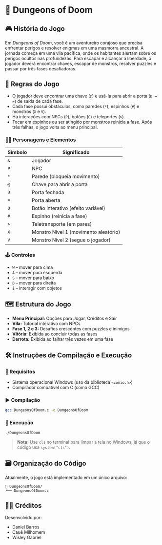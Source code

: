 
# 🏰 Dungeons of Doom

## 🎮 História do Jogo

Em *Dungeons of Doom*, você é um aventureiro corajoso que precisa enfrentar perigos e resolver enigmas em uma masmorra ancestral. A jornada começa em uma vila pacífica, onde os habitantes alertam sobre os perigos ocultos nas profundezas. Para escapar e alcançar a liberdade, o jogador deverá encontrar chaves, escapar de monstros, resolver puzzles e passar por três fases desafiadoras.

## 📜 Regras do Jogo

- O jogador deve encontrar uma chave (`@`) e usá-la para abrir a porta (`D → =`) de saída de cada fase.
- Cada fase possui obstáculos, como paredes (`*`), espinhos (`#`) e monstros (`X` e `V`).
- Há interações com NPCs (`P`), botões (`O`) e teleportes (`>`).
- Tocar em espinhos ou ser atingido por monstros reinicia a fase. Após três falhas, o jogo volta ao menu principal.

### 🧍‍♂️ Personagens e Elementos

| Símbolo | Significado                         |
|--------|--------------------------------------|
| `&`    | Jogador                              |
| `P`    | NPC                                  |
| `*`    | Parede (bloqueia movimento)          |
| `@`    | Chave para abrir a porta             |
| `D`    | Porta fechada                        |
| `=`    | Porta aberta                         |
| `O`    | Botão interativo (efeito variável)   |
| `#`    | Espinho (reinicia a fase)            |
| `>`    | Teletransporte (em pares)            |
| `X`    | Monstro Nível 1 (movimento aleatório)|
| `V`    | Monstro Nível 2 (segue o jogador)    |

### 🕹️ Controles

- `W` – mover para cima  
- `A` – mover para esquerda  
- `S` – mover para baixo  
- `D` – mover para direita  
- `i` – interagir com objetos

## 🗺️ Estrutura do Jogo

- **Menu Principal:** Opções para Jogar, Créditos e Sair  
- **Vila:** Tutorial interativo com NPCs  
- **Fase 1, 2 e 3:** Desafios crescentes com puzzles e inimigos  
- **Vitória:** Exibida ao concluir todas as fases  
- **Derrota:** Exibida ao falhar três vezes em uma fase

## 🛠️ Instruções de Compilação e Execução

### 🔧 Requisitos

- Sistema operacional Windows (uso da biblioteca `<conio.h>`)  
- Compilador compatível com C (como GCC)

### ▶️ Compilação

```bash
gcc DungeonsOfDoom.c -o DungeonsOfDoom
```

### 🚀 Execução

```bash
./DungeonsOfDoom
```

> **Nota:** Use `cls` no terminal para limpar a tela no Windows, já que o código usa `system("cls")`.

## 🗃️ Organização do Código

Atualmente, o jogo está implementado em um único arquivo:

```
📁 DungeonsOfDoom/
└── DungeonsOfDoom.c
```

## 👨‍💻 Créditos

Desenvolvido por:

- Daniel Barros 
- Cauê Milhomem  
- Wisley Gabriel
